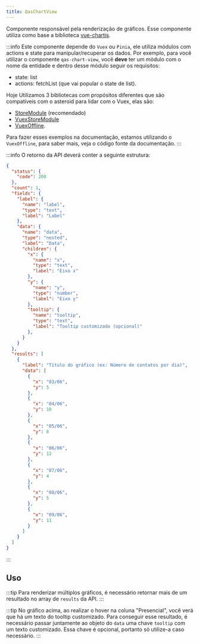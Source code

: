 ```yaml
---
title: QasChartView
---
```


Componente responsável pela renderização de gráficos. Esse componente utiliza como base a biblioteca [vue-chartjs](https://vue-chartjs.org/).

<doc-api file="chart-view/QasChartView" name="QasChartView" />

:::info
Este componente depende do `Vuex` ou `Pinia`, ele utiliza módulos com actions e state para manipular/recuperar os dados. Por exemplo, para você utilizar o componente `qas-chart-view`, você **deve** ter um módulo com o nome da entidade e dentro desse módulo seguir os requisitos:
- state: list
- actions: fetchList (que vai popular o state de list).

Hoje Utilizamos 3 bibliotecas com propósitos diferentes que são compatíveis com o asteroid para lidar com o Vuex, elas são:
- [StoreModule](https://github.com/bildvitta/store-module) (recomendado)
- [VuexStoreModule](https://github.com/bildvitta/vuex-store-module)
- [VuexOffline](https://github.com/bildvitta/vuex-offline).

Para fazer esses exemplos na documentação, estamos utilizando o `VuexOffline`, para saber mais, veja o código fonte da documentação.
:::

:::info
O retorno da API deverá conter a seguinte estrutura:

```json
{
  "status": {
    "code": 200
  },
  "count": 1,
  "fields": {
    "label": {
      "name": "label",
      "type": "text",
      "label": "Label"
    },
    "data": {
      "name": "data",
      "type": "nested",
      "label": "Data",
      "children": {
        "x": {
          "name": "x",
          "type": "text",
          "label": "Eixo x"
        },
        "y": {
          "name": "y",
          "type": "number",
          "label": "Eixo y"
        },
        "tooltip": {
          "name": "tooltip",
          "type": "text",
          "label": "Tooltip customizado (opcional)"
        },
      }
    }
  },
  "results": [
    {
      "label": "Título do gráfico (ex: Número de contatos por dia)",
      "data": [
        {
          "x": "03/06",
          "y": 5
        },
        {
          "x": "04/06",
          "y": 10
        },
        {
          "x": "05/06",
          "y": 8
        },
        {
          "x": "06/06",
          "y": 12
        },
        {
          "x": "07/06",
          "y": 4
        },
        {
          "x": "08/06",
          "y": 5
        },
        {
          "x": "09/06",
          "y": 11
        }
      ]
    }
  ]
}
```
:::

## Uso
<doc-example file="QasChartView/Bar" title="Gráfico de barra" />
<doc-example file="QasChartView/Doughnut" title="Gráfico de rosquinha" />
<doc-example file="QasChartView/Line" title="Gráfico de linha" />

:::tip
Para renderizar múltiplos gráficos, é necessário retornar mais de um resultado no array de `results` da API.
:::
<doc-example file="QasChartView/MultipleResults" title="Múltiplos gráficos" />

:::tip
No gráfico acima, ao realizar o hover na coluna "Presencial", você verá que há um texto do tooltip customizado. Para conseguir esse resultado, é necessário passar juntamente ao objeto do `data` uma chave `tooltip` com um texto customizado. Essa chave é opcional, portanto só utilize-a caso necessário.
:::
